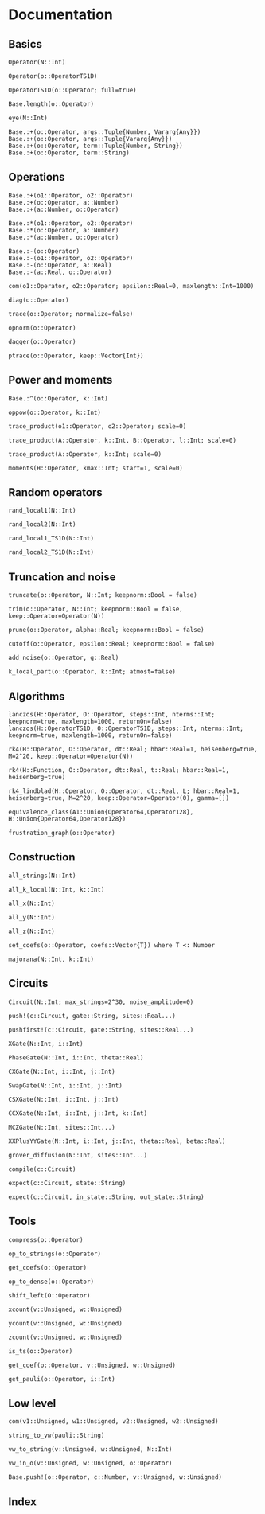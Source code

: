 
# Documentation


## Basics
```@docs
Operator(N::Int)
```

```@docs
Operator(o::OperatorTS1D)
```

```@docs
OperatorTS1D(o::Operator; full=true)
```

```@docs
Base.length(o::Operator)
```

```@docs
eye(N::Int)
```

```@docs
Base.:+(o::Operator, args::Tuple{Number, Vararg{Any}})
Base.:+(o::Operator, args::Tuple{Vararg{Any}})
Base.:+(o::Operator, term::Tuple{Number, String})
Base.:+(o::Operator, term::String)
```


## Operations


```@docs
Base.:+(o1::Operator, o2::Operator)
Base.:+(o::Operator, a::Number)
Base.:+(a::Number, o::Operator)
```


```@docs
Base.:*(o1::Operator, o2::Operator)
Base.:*(o::Operator, a::Number)
Base.:*(a::Number, o::Operator)
```

```@docs
Base.:-(o::Operator)
Base.:-(o1::Operator, o2::Operator)
Base.:-(o::Operator, a::Real)
Base.:-(a::Real, o::Operator)
```

```@docs
com(o1::Operator, o2::Operator; epsilon::Real=0, maxlength::Int=1000)
```

```@docs
diag(o::Operator)
```

```@docs
trace(o::Operator; normalize=false)
```

```@docs
opnorm(o::Operator)
```

```@docs
dagger(o::Operator)
```

```@docs
ptrace(o::Operator, keep::Vector{Int})
```


## Power and moments
```@docs
Base.:^(o::Operator, k::Int)
```
```@docs
oppow(o::Operator, k::Int)
```
```@docs
trace_product(o1::Operator, o2::Operator; scale=0)
```
```@docs
trace_product(A::Operator, k::Int, B::Operator, l::Int; scale=0)
```
```@docs
trace_product(A::Operator, k::Int; scale=0)
```
```@docs
moments(H::Operator, kmax::Int; start=1, scale=0)
```




## Random operators
```@docs
rand_local1(N::Int)
```
```@docs
rand_local2(N::Int)
```
```@docs
rand_local1_TS1D(N::Int)
```
```@docs
rand_local2_TS1D(N::Int)
```



## Truncation and noise
```@docs
truncate(o::Operator, N::Int; keepnorm::Bool = false)
```
```@docs
trim(o::Operator, N::Int; keepnorm::Bool = false, keep::Operator=Operator(N))
```
```@docs
prune(o::Operator, alpha::Real; keepnorm::Bool = false)
```
```@docs
cutoff(o::Operator, epsilon::Real; keepnorm::Bool = false)
```
```@docs
add_noise(o::Operator, g::Real)
```
```@docs
k_local_part(o::Operator, k::Int; atmost=false)
```

## Algorithms
```@docs
lanczos(H::Operator, O::Operator, steps::Int, nterms::Int; keepnorm=true, maxlength=1000, returnOn=false)
lanczos(H::OperatorTS1D, O::OperatorTS1D, steps::Int, nterms::Int; keepnorm=true, maxlength=1000, returnOn=false)
```

```@docs
rk4(H::Operator, O::Operator, dt::Real; hbar::Real=1, heisenberg=true, M=2^20, keep::Operator=Operator(N))
```

```@docs
rk4(H::Function, O::Operator, dt::Real, t::Real; hbar::Real=1, heisenberg=true)
```

```@docs
rk4_lindblad(H::Operator, O::Operator, dt::Real, L; hbar::Real=1, heisenberg=true, M=2^20, keep::Operator=Operator(0), gamma=[])
```

```@docs
equivalence_class(A1::Union{Operator64,Operator128}, H::Union{Operator64,Operator128})
```

```@docs
frustration_graph(o::Operator)
```
## Construction
```@docs
all_strings(N::Int)
```
```@docs
all_k_local(N::Int, k::Int)
```
```@docs
all_x(N::Int)
```
```@docs
all_y(N::Int)
```
```@docs
all_z(N::Int)
```
```@docs
set_coefs(o::Operator, coefs::Vector{T}) where T <: Number
```

```@docs
majorana(N::Int, k::Int)
```


## Circuits

```@docs
Circuit(N::Int; max_strings=2^30, noise_amplitude=0)
```
```@docs
push!(c::Circuit, gate::String, sites::Real...)
```
```@docs
pushfirst!(c::Circuit, gate::String, sites::Real...)
```

```@docs
XGate(N::Int, i::Int)
```
```@docs
PhaseGate(N::Int, i::Int, theta::Real)
```

```@docs
CXGate(N::Int, i::Int, j::Int)
```

```@docs
SwapGate(N::Int, i::Int, j::Int)
```
```@docs
CSXGate(N::Int, i::Int, j::Int)
```

```@docs
CCXGate(N::Int, i::Int, j::Int, k::Int)
```
```@docs
MCZGate(N::Int, sites::Int...)
```
```@docs
XXPlusYYGate(N::Int, i::Int, j::Int, theta::Real, beta::Real)
```
```@docs
grover_diffusion(N::Int, sites::Int...)
```
```@docs
compile(c::Circuit)
```
```@docs
expect(c::Circuit, state::String)
```
```@docs
expect(c::Circuit, in_state::String, out_state::String)
```




## Tools
```@docs
compress(o::Operator)
```
```@docs
op_to_strings(o::Operator)
```
```@docs
get_coefs(o::Operator)
```
```@docs
op_to_dense(o::Operator)
```
```@docs
shift_left(O::Operator)
```
```@docs
xcount(v::Unsigned, w::Unsigned)
```
```@docs
ycount(v::Unsigned, w::Unsigned)
```
```@docs
zcount(v::Unsigned, w::Unsigned)
```

```@docs
is_ts(o::Operator)
```

```@docs
get_coef(o::Operator, v::Unsigned, w::Unsigned)
```

```@docs
get_pauli(o::Operator, i::Int)
```


## Low level

```@docs
com(v1::Unsigned, w1::Unsigned, v2::Unsigned, w2::Unsigned)
```

```@docs
string_to_vw(pauli::String)
```

```@docs
vw_to_string(v::Unsigned, w::Unsigned, N::Int)
```

```@docs
vw_in_o(v::Unsigned, w::Unsigned, o::Operator)
```

```@docs
Base.push!(o::Operator, c::Number, v::Unsigned, w::Unsigned)
```

## Index

```@index
```
